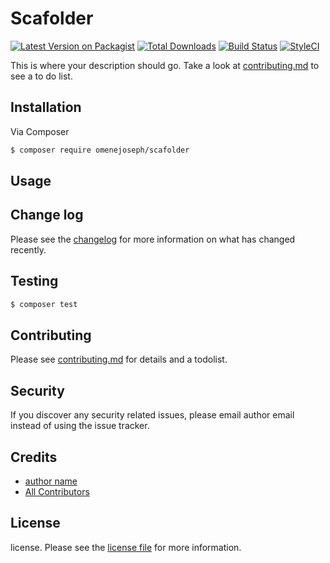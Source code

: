 # Scafolder

[![Latest Version on Packagist][ico-version]][link-packagist]
[![Total Downloads][ico-downloads]][link-downloads]
[![Build Status][ico-travis]][link-travis]
[![StyleCI][ico-styleci]][link-styleci]

This is where your description should go. Take a look at [contributing.md](contributing.md) to see a to do list.

## Installation

Via Composer

``` bash
$ composer require omenejoseph/scafolder
```

## Usage

## Change log

Please see the [changelog](changelog.md) for more information on what has changed recently.

## Testing

``` bash
$ composer test
```

## Contributing

Please see [contributing.md](contributing.md) for details and a todolist.

## Security

If you discover any security related issues, please email author email instead of using the issue tracker.

## Credits

- [author name][link-author]
- [All Contributors][link-contributors]

## License

license. Please see the [license file](license.md) for more information.

[ico-version]: https://img.shields.io/packagist/v/omenejoseph/scafolder.svg?style=flat-square
[ico-downloads]: https://img.shields.io/packagist/dt/omenejoseph/scafolder.svg?style=flat-square
[ico-travis]: https://img.shields.io/travis/omenejoseph/scafolder/master.svg?style=flat-square
[ico-styleci]: https://styleci.io/repos/12345678/shield

[link-packagist]: https://packagist.org/packages/omenejoseph/scafolder
[link-downloads]: https://packagist.org/packages/omenejoseph/scafolder
[link-travis]: https://travis-ci.org/omenejoseph/scafolder
[link-styleci]: https://styleci.io/repos/12345678
[link-author]: https://github.com/omenejoseph
[link-contributors]: ../../contributors
